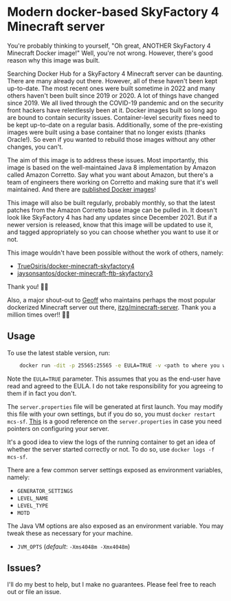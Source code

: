 # Modern docker-based SkyFactory 4 Minecraft server

You're probably thinking to yourself, "Oh great, ANOTHER SkyFactory 4 Minecraft Docker image!" Well, you're not
wrong. However, there's good reason why this image was built.

Searching Docker Hub for a SkyFactory 4 Minecraft server can be daunting. There are many already out there. However,
all of these haven't been kept up-to-date. The most recent ones were built sometime in 2022 and many others haven't
been built since 2019 or 2020. A lot of things have changed since 2019. We all lived through the COVID-19 pandemic
and on the security front hackers have relentlessly been at it. Docker images built so long ago are bound to contain
security issues. Container-level security fixes need to be kept up-to-date on a regular basis. Additionally, some of
the pre-existing images were built using a base container that no longer exists (thanks Oracle!). So even if you
wanted to rebuild those images without any other changes, you can't.

The aim of this image is to address these issues. Most importantly, this image is based on the well-maintained Java 8
implementation by Amazon called Amazon Corretto. Say what you want about Amazon, but there's a team of engineers there
working on Corretto and making sure that it's well maintained. And there are [published Docker images](https://hub.docker.com/_/amazoncorretto)!

This image will also be built regularly, probably monthly, so that the latest patches from the Amazon Corretto base
image can be pulled in. It doesn't look like SkyFactory 4 has had any updates since December 2021. But if a newer
version is released, know that this image will be updated to use it, and tagged appropriately so you can choose whether
you want to use it or not.

This image wouldn't have been possible without the work of others, namely:

- [TrueOsiris/docker-minecraft-skyfactory4](https://github.com/TrueOsiris/docker-minecraft-skyfactory4)
- [jaysonsantos/docker-minecraft-ftb-skyfactory3](https://github.com/jaysonsantos/docker-minecraft-ftb-skyfactory3)

Thank you! 🙏🏻

Also, a major shout-out to [Geoff](https://github.com/itzg) who maintains perhaps the most popular dockerized Minecraft
server out there, [itzg/minecraft-server](https://github.com/itzg/docker-minecraft-server). Thank you a million times
over!! 🙌🏼

## Usage

To use the latest stable version, run:

```bash
    docker run -dit -p 25565:25565 -e EULA=TRUE -v <path to where you want to store data>:/data --name mcs-sf ghcr.io/simplicityguy/minecraft-skyfactory4
```

Note the `EULA=TRUE` parameter. This assumes that you as the end-user have read and agreed to the EULA. I do not take responsibility
for you agreeing to them if in fact you don't.

The `server.properties` file will be generated at first launch. You may modify this file with your own settings, but if you
do so, you must `docker restart mcs-sf`. [This](https://pingperfect.com/index.php/knowledgebase/937/Minecraft--How-to-Change-SkyFactory-4andsharp039s-Level-Type.html) is a good reference on the `server.properties` in case you need pointers on configuring your server.

It's a good idea to view the logs of the running container to get an idea of whether the server started correctly or not. To
do so, use `docker logs -f mcs-sf`.

There are a few common server settings exposed as environment variables, namely:

- `GENERATOR_SETTINGS`
- `LEVEL_NAME`
- `LEVEL_TYPE`
- `MOTD`

The Java VM options are also exposed as an environment variable. You may tweak these as necessary for your machine.

- `JVM_OPTS` (_default_: `-Xms4048m -Xmx4048m`)

## Issues?

I'll do my best to help, but I make no guarantees. Please feel free to reach out or file an issue.
